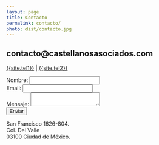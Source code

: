 ```yaml
---
layout: page
title: Contacto
permalink: contacto/
photo: dist/contacto.jpg
---
```


<section class="cards">
  <div class="halfcard">
    <h2>contacto@castellanosasociados.com</h2>
      <p>
      <a href="tel:{{ site.tel1}}"> {{site.tel1}}</a> | <a href="tel:{{ site.tel2}}">{{site.tel2}}</a>
    </p>
    <form action="https://formspree.io/{{ site.email }}" method="POST">
        <label for="name">Nombre:</label>
          <input type="text" name="name"><br>
        <label for="name">Email:</label>
          <input type="email" name="_replyto"><br>
        <label for="message">Mensaje:</label>
          <textarea type="text" name="message"></textarea><br>
        <input class="submitbutton" type="submit" value="Enviar">
    </form>
  </div>

  <div class="halfcard">
    <div id="map"></div>
    <p>San Francisco 1626-804.<br>
    Col. Del Valle<br>
    03100 Ciudad de México.</p>
  </div>
</section>

<script src="{{site.baseurl}}/js/map.js"></script>
<script async defer
    src="https://maps.googleapis.com/maps/api/js?key=AIzaSyCLQc8Mu-fjVVgkBV77SKMaYiGJV0jaRQw&callback=initMap">
</script>